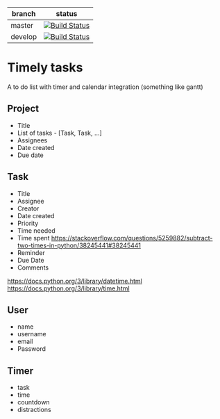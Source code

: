 | branch  | status |
|---------|--------|
| master  | [![Build Status](https://travis-ci.com/timelytasks/timelyapi.svg?branch=master)](https://travis-ci.com/timelytasks/timelyapi)  |
| develop | [![Build Status](https://travis-ci.com/timelytasks/timelyapi.svg?branch=develop)](https://travis-ci.com/timelytasks/timelyapi) |


# Timely tasks

A to do list with timer and calendar integration (something like gantt)


## Project

- Title
- List of tasks - [Task, Task, ...]
- Assignees
- Date created
- Due date

## Task
- Title
- Assignee
- Creator
- Date created
- Priority
- Time needed
- Time spent https://stackoverflow.com/questions/5259882/subtract-two-times-in-python/38245441#38245441
- Reminder
- Due Date
- Comments

https://docs.python.org/3/library/datetime.html
https://docs.python.org/3/library/time.html


## User
- name
- username
- email
- Password

## Timer
- task
- time
- countdown
- distractions
